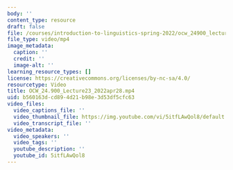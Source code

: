 ```yaml
---
body: ''
content_type: resource
draft: false
file: /courses/introduction-to-linguistics-spring-2022/ocw_24900_lecture23_2022apr28_360p_16_9.mp4
file_type: video/mp4
image_metadata:
  caption: ''
  credit: ''
  image-alt: ''
learning_resource_types: []
license: https://creativecommons.org/licenses/by-nc-sa/4.0/
resourcetype: Video
title: OCW_24.900_Lecture23_2022apr28.mp4
uid: b560163d-cd89-4d21-b98e-3d53df5cfc63
video_files:
  video_captions_file: ''
  video_thumbnail_file: https://img.youtube.com/vi/5itfLAwQol8/default.jpg
  video_transcript_file: ''
video_metadata:
  video_speakers: ''
  video_tags: ''
  youtube_description: ''
  youtube_id: 5itfLAwQol8
---
```

